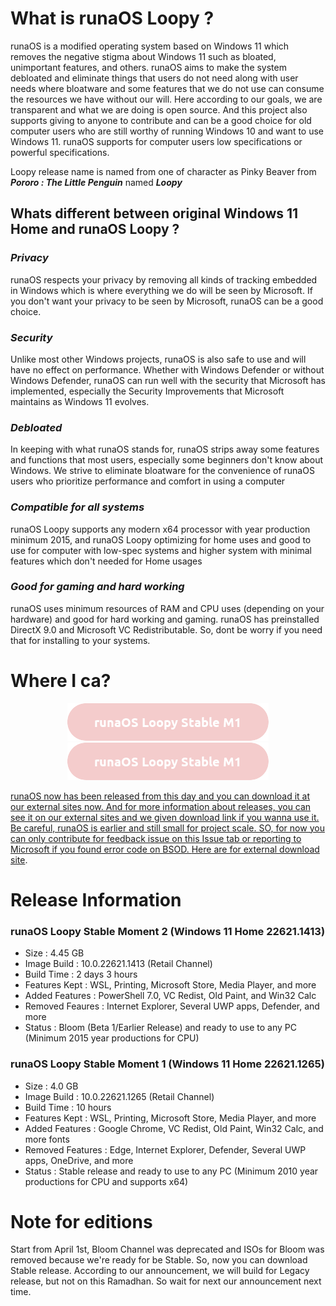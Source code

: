 # What is runaOS Loopy ?

runaOS is a modified operating system based on Windows 11 which removes the negative stigma about Windows 11 such as bloated, unimportant features, and others. runaOS aims to make the system debloated and eliminate things that users do not need along with user needs where bloatware and some features that we do not use can consume the resources we have without our will. Here according to our goals, we are transparent and what we are doing is open source. And this project also supports giving to anyone to contribute and can be a good choice for old computer users who are still worthy of running Windows 10 and want to use Windows 11. runaOS supports for computer users low specifications or powerful specifications.

Loopy release name is named from one of character as Pinky Beaver from ***Pororo : The Little Penguin*** named ***Loopy***

## Whats different between original Windows 11 Home and runaOS Loopy ?

### ***Privacy***

runaOS respects your privacy by removing all kinds of tracking embedded in Windows which is where everything we do will be seen by Microsoft. If you don't want your privacy to be seen by Microsoft, runaOS can be a good choice.

### ***Security***

Unlike most other Windows projects, runaOS is also safe to use and will have no effect on performance. Whether with Windows Defender or without Windows Defender, runaOS can run well with the security that Microsoft has implemented, especially the Security Improvements that Microsoft maintains as Windows 11 evolves.

### ***Debloated***

In keeping with what runaOS stands for, runaOS strips away some features and functions that most users, especially some beginners don't know about Windows. We strive to eliminate bloatware for the convenience of runaOS users who prioritize performance and comfort in using a computer

### ***Compatible for all systems***

runaOS Loopy supports any modern x64 processor with year production minimum 2015, and runaOS Loopy optimizing for home uses and good to use for computer with low-spec systems and higher system with minimal features which don't needed for Home usages

### ***Good for gaming and hard working***

runaOS uses minimum resources of RAM and CPU uses (depending on your hardware) and good for hard working and gaming. runaOS has preinstalled DirectX 9.0 and Microsoft VC Redistributable. So, dont be worry if you need that for installing to your systems.

# Where I ca?

<p align="center">
  <div class="row" align="center">
<a href='https://www.mediafire.com/file/dg0o1wthm65bfz1/runaOS-Loopy-Stable-22H2-22621.1265.iso/file'><img src='https://raw.githubusercontent.com/Runa-Chin/runaOS-Loopy/66b95edd7905231ce74d2597a8f7ca0a48d6f97b/button_runaos-loopy-stable-m.png'alt='Download Moment 1'/>
<a href='https://www.mediafire.com/file/dg0o1wthm65bfz1/runaOS-Loopy-Stable-22H2-22621.1265.iso/file'><img src='https://raw.githubusercontent.com/Runa-Chin/runaOS-Loopy/66b95edd7905231ce74d2597a8f7ca0a48d6f97b/button_runaos-loopy-stable-m.png'alt='Download Moment 1'/>
</div>
</p>

runaOS now has been released from this day and you can download it at our external sites now. And for more information about releases, you can see it on our external sites and we given download link if you wanna use it. Be careful, runaOS is earlier and still small for project scale. SO, for now you can only contribute for feedback issue on this Issue tab or reporting to Microsoft if you found error code on BSOD. [Here are for external download site](https://runaos-loopy.carrd.co).

# Release Information

### runaOS Loopy Stable Moment 2 (Windows 11 Home 22621.1413)
- Size : 4.45 GB
- Image Build : 10.0.22621.1413 (Retail Channel)
- Build Time : 2 days 3 hours
- Features Kept : WSL, Printing, Microsoft Store, Media Player, and more
- Added Features : PowerShell 7.0, VC Redist, Old Paint, and Win32 Calc
- Removed Feaures : Internet Explorer, Several UWP apps,  Defender, and more
- Status : Bloom (Beta 1/Earlier Release) and ready to use to any PC (Minimum 2015 year productions for CPU)

### runaOS Loopy Stable Moment 1 (Windows 11 Home 22621.1265)
- Size : 4.0 GB
- Image Build : 10.0.22621.1265 (Retail Channel)
- Build Time : 10 hours
- Features Kept : WSL, Printing, Microsoft Store, Media Player, and more
- Added Features : Google Chrome, VC Redist, Old Paint, Win32 Calc, and more fonts
- Removed Features : Edge, Internet Explorer, Defender, Several UWP apps, OneDrive, and more
- Status : Stable release and ready to use to any PC (Minimum 2010 year productions for CPU and supports x64)

# Note for editions
Start from April 1st, Bloom Channel was deprecated and ISOs for Bloom was removed because we're ready for be Stable. So, now you can download Stable release. According to our announcement, we will build for Legacy release, but not on this Ramadhan. So wait for next our announcement next time.
